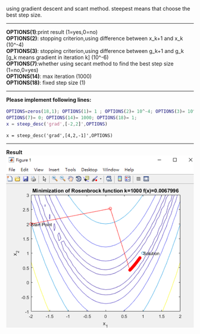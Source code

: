 using gradient descent and scant method.
steepest means that choose the best step size.
***
**OPTIONS(1)**:print result (1=yes,0=no)  
**OPTIONS(2)**: stopping criterion,using difference between x_k+1 and x_k  (10^-4)  
**OPTIONS(3)**: stopping criterion,using difference between g_k+1 and g_k [g_k means gradient in iteration k] (10^-6)  
**OPTIONS(7)**:whether using secant method to find the best step size (1=no,0=yes)  
**OPTIONS(14)**: max iteration (1000)  
**OPTIONS(18)**: fixed step size (1)  
***
**Please implement following lines:**
``` Matlab
OPTIONS=zeros(18,1); OPTIONS(1)= 1 ; OPTIONS(2)= 10^-4; OPTIONS(3)= 10^-6;
OPTIONS(7)= 0; OPTIONS(14)= 1000; OPTIONS(18)= 1; 
x = steep_desc('grad',[-2,2]',OPTIONS)
```
```
x = steep_desc('grad',[4,2,-1]',OPTIONS)
```
***
**Result**  
![](https://github.com/Xavier-Pan/Optimization-Theory-and-Application/blob/master/steepest%20descent/%E8%9E%A2%E5%B9%95%E6%88%AA%E5%9C%96%202018-05-07%2011.57.31.png)
